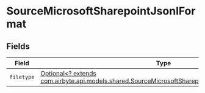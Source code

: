 # SourceMicrosoftSharepointJsonlFormat


## Fields

| Field                                                                                                                                                                       | Type                                                                                                                                                                        | Required                                                                                                                                                                    | Description                                                                                                                                                                 |
| --------------------------------------------------------------------------------------------------------------------------------------------------------------------------- | --------------------------------------------------------------------------------------------------------------------------------------------------------------------------- | --------------------------------------------------------------------------------------------------------------------------------------------------------------------------- | --------------------------------------------------------------------------------------------------------------------------------------------------------------------------- |
| `filetype`                                                                                                                                                                  | [Optional<? extends com.airbyte.api.models.shared.SourceMicrosoftSharepointSchemasStreamsFiletype>](../../models/shared/SourceMicrosoftSharepointSchemasStreamsFiletype.md) | :heavy_minus_sign:                                                                                                                                                          | N/A                                                                                                                                                                         |